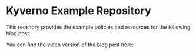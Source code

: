 # Kyverno Example Repository

This reository provides the example policies and resources for the following blog post:

You can find the video version of the blog post here:


